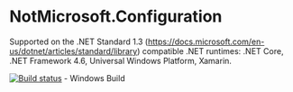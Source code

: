 # NotMicrosoft.Configuration

Supported on the .NET Standard 1.3 (https://docs.microsoft.com/en-us/dotnet/articles/standard/library) compatible .NET runtimes: .NET Core, .NET Framework 4.6, Universal Windows Platform, Xamarin.

[![Build status](https://ci.appveyor.com/api/projects/status/3j4o0h0o47ayrjtk/branch/master?svg=true)](https://ci.appveyor.com/project/dsbenghe/notmicrosoft-configuration/branch/master) - Windows Build<br />